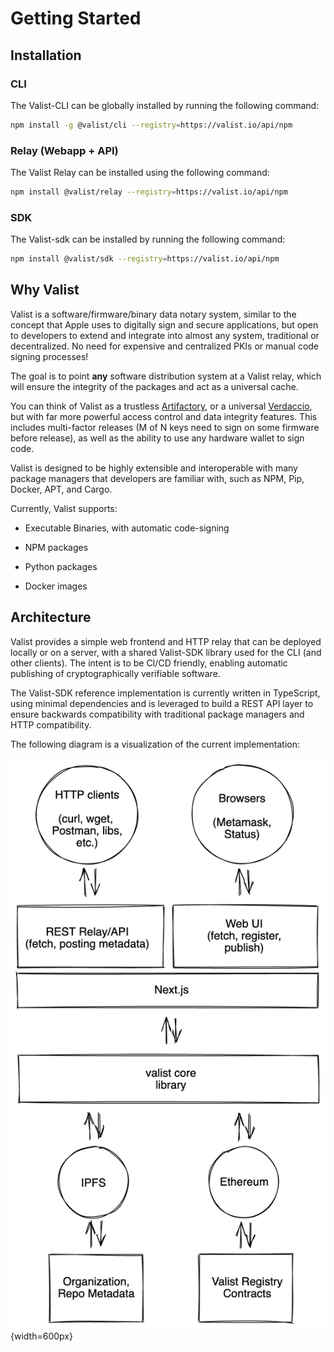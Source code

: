 # Getting Started

## Installation

### CLI

The Valist-CLI can be globally installed by running the following command:

```bash
npm install -g @valist/cli --registry=https://valist.io/api/npm
```

### Relay (Webapp + API)

The Valist Relay can be installed using the following command:

```bash
npm install @valist/relay --registry=https://valist.io/api/npm
```

### SDK

The Valist-sdk can be installed by running the following command:

```bash
npm install @valist/sdk --registry=https://valist.io/api/npm
```

## Why Valist

Valist is a software/firmware/binary data notary system, similar to the concept that Apple uses to digitally sign and secure applications, but open to developers to extend and integrate into almost any system, traditional or decentralized. No need for expensive and centralized PKIs or manual code signing processes!

The goal is to point **any** software distribution system at a Valist relay, which will ensure the integrity of the packages and act as a universal cache.

You can think of Valist as a trustless [Artifactory](https://jfrog.com/artifactory/), or a universal [Verdaccio](https://verdaccio.org/), but with far more powerful access control and data integrity features. This includes multi-factor releases (M of N keys need to sign on some firmware before release), as well as the ability to use any hardware wallet to sign code.

Valist is designed to be highly extensible and interoperable with many package managers that developers are familiar with, such as NPM, Pip, Docker, APT, and Cargo.

Currently, Valist supports:

* Executable Binaries, with automatic code-signing

* NPM packages

* Python packages

* Docker images

## Architecture

Valist provides a simple web frontend and HTTP relay that can be deployed locally or on a server, with a shared Valist-SDK library used for the CLI (and other clients). The intent is to be CI/CD friendly, enabling automatic publishing of cryptographically verifiable software.

The Valist-SDK reference implementation is currently written in TypeScript, using minimal dependencies and is leveraged to build a REST API layer to ensure backwards compatibility with traditional package managers and HTTP compatibility.

The following diagram is a visualization of the current implementation:

![Valist Architecture](img/current-implementation.png){width=600px}
